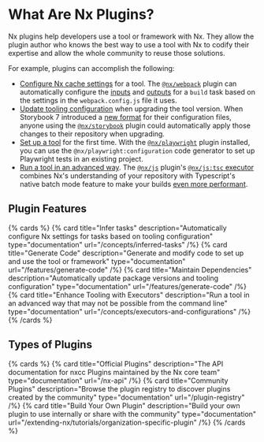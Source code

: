 # What Are Nx Plugins?

Nx plugins help developers use a tool or framework with Nx. They allow the plugin author who knows the best way to use a tool with Nx to codify their expertise and allow the whole community to reuse those solutions.

For example, plugins can accomplish the following:

- [Configure Nx cache settings](/concepts/inferred-tasks) for a tool. The [`@nx/webpack`](/nx-api/webpack) plugin can automatically configure the [inputs](/recipes/running-tasks/configure-inputs) and [outputs](/recipes/running-tasks/configure-outputs) for a `build` task based on the settings in the `webpack.config.js` file it uses.
- [Update tooling configuration](/features/automate-updating-dependencies) when upgrading the tool version. When Storybook 7 introduced a [new format](https://storybook.js.org/blog/storybook-csf3-is-here) for their configuration files, anyone using the [`@nx/storybook`](/nx-api/storybook) plugin could automatically apply those changes to their repository when upgrading.
- [Set up a tool](/features/generate-code) for the first time. With the [`@nx/playwright`](/nx-api/playwright) plugin installed, you can use the `@nx/playwright:configuration` code generator to set up Playwright tests in an existing project.
- [Run a tool in an advanced way](/concepts/executors-and-configurations). The [`@nx/js`](/nx-api/js) plugin's [`@nx/js:tsc` executor](/nx-api/js/executors/tsc) combines Nx's understanding of your repository with Typescript's native batch mode feature to make your builds [even more performant](/recipes/tips-n-tricks/enable-tsc-batch-mode).

## Plugin Features

{% cards %}
{% card title="Infer tasks" description="Automatically configure Nx settings for tasks based on tooling configuration" type="documentation" url="/concepts/inferred-tasks" /%}
{% card title="Generate Code" description="Generate and modify code to set up and use the tool or framework" type="documentation" url="/features/generate-code" /%}
{% card title="Maintain Dependencies" description="Automatically update package versions and tooling configuration" type="documentation" url="/features/generate-code" /%}
{% card title="Enhance Tooling with Executors" description="Run a tool in an advanced way that may not be possible from the command line" type="documentation" url="/concepts/executors-and-configurations" /%}
{% /cards %}

## Types of Plugins

{% cards %}
{% card title="Official Plugins" description="The API documentation for nxcc Plugins maintained by the Nx core team" type="documentation" url="/nx-api" /%}
{% card title="Community Plugins" description="Browse the plugin registry to discover plugins created by the community" type="documentation" url="/plugin-registry" /%}
{% card title="Build Your Own Plugin" description="Build your own plugin to use internally or share with the community" type="documentation" url="/extending-nx/tutorials/organization-specific-plugin" /%}
{% /cards %}
